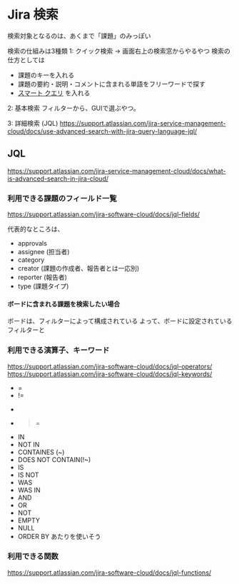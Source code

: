 
# Jira 検索

検索対象となるのは、あくまで「課題」のみっぽい

検索の仕組みは3種類
1: クイック検索
→ 画面右上の検索窓からやるやつ
検索の仕方としては
- 課題のキーを入れる
- 課題の要約・説明・コメントに含まれる単語をフリーワードで探す
- [スマート クエリ](https://ja.confluence.atlassian.com/jiracoreserver073/quick-searching-861257204.html#Quicksearching-Smartquerying) を入れる


2: 基本検索
フィルターから、GUIで選ぶやつ。

3: 詳細検索 (JQL)
https://support.atlassian.com/jira-service-management-cloud/docs/use-advanced-search-with-jira-query-language-jql/

## JQL
https://support.atlassian.com/jira-service-management-cloud/docs/what-is-advanced-search-in-jira-cloud/

### 利用できる課題のフィールド一覧
https://support.atlassian.com/jira-software-cloud/docs/jql-fields/

代表的なところは、
- approvals
- assignee (担当者)
- category
- creator (課題の作成者、報告者とは一応別)
- reporter (報告者)
- type (課題タイプ)


#### ボードに含まれる課題を検索したい場合
ボードは、フィルターによって構成されている
よって、ボードに設定されているフィルターと




### 利用できる演算子、キーワード
https://support.atlassian.com/jira-software-cloud/docs/jql-operators/
https://support.atlassian.com/jira-software-cloud/docs/jql-keywords/

- =
- !=
- >
- >=
- IN
- NOT IN
- CONTAINES (~)
- DOES NOT CONTAIN(!~)
- IS
- IS NOT
- WAS
- WAS IN
- AND
- OR
- NOT
- EMPTY
- NULL
- ORDER BY
あたりを使いそう

### 利用できる関数
https://support.atlassian.com/jira-software-cloud/docs/jql-functions/


<!--stackedit_data:
eyJoaXN0b3J5IjpbMTAxNzQ4MjU2OSw3ODE4NDUyNzBdfQ==
-->